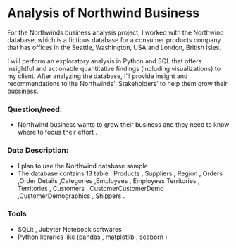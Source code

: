 # Analysis of Northwind Business

For the Northwinds business analysis project, I worked with the Northwind database, which is a fictious database for a consumer products company that has offices in the Seattle, Washington, USA and London, British Isles.

I will perform an exploratory analysis in Python and SQL that offers insightful and actionable quantitative findings (including visualizations) to my client.
After analyzing the database, I’ll provide insight and recommendations to the Northwinds’ ‘Stakeholders’ to help them grow their bussiness.



### Question/need:
- Northwind business wants to grow their business and they need to know  where to focus their effort .

### Data Description:
- I plan to use the Northwind database sample 
-	The database contains 13 table : Products , Suppliers , Region , Orders ,Order Details ,Categories ,Employees , Employees Territories , Territories , Customers ,   CustomerCustomerDemo ,CustomerDemographics , Shippers .

### Tools
- SQLit , Jubyter Notebook softwares 
- Python libraries like (pandas , matplotlib , seaborn )




